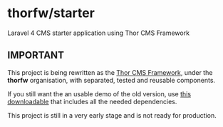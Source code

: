 thorfw/starter
======

Laravel 4 CMS starter application using Thor CMS Framework
  
## IMPORTANT

This project is being rewritten as the [Thor CMS Framework](https://github.com/thorfw), under the   **thorfw** organisation, with separated, tested and reusable components.

If you still want the an usable demo of the old version, use [this downloadable](https://github.com/thorfw/starter/releases/download/0.1.0/thorfw-0.1.0.zip) that includes all the needed dependencies.

This project is still in a very early stage and is not ready for production.
